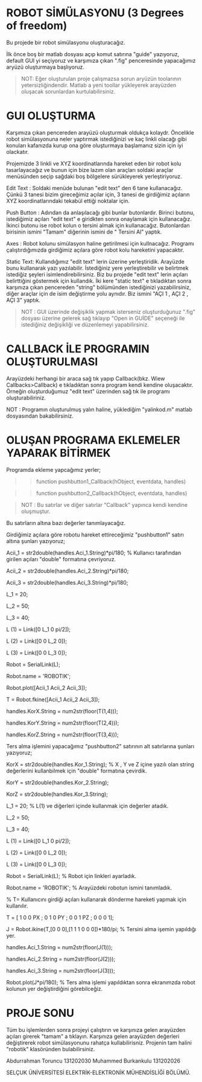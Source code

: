 # ROBOT SİMÜLASYONU (3 Degrees of freedom)

Bu projede bir robot simülasyonu oluşturacağız.

İlk önce boş bir matlab dosyası açıp komut satırına "guide" yazıyoruz, default GUI yi seçiyoruz ve karşımıza çıkan ".fig" penceresinde yapacağımız aryüzü oluşturmaya başlıyoruz.

> NOT: Eğer oluşturulan proje çalışmazsa sorun aryüzün toolarının yetersizliğindendir. Matlab a yeni toollar yükleyerek arayüzden oluşacak sorunlardan kurtulabilirsiniz.

# GUI OLUŞTURMA

Karşımıza çıkan pencereden arayüzü oluşturmak oldukça kolaydr. Öncelikle robot simülasyonuna neler yaptırmak istediğinizi ve kaç linkli olacağı gibi konuları kafanızda kurup ona göre oluşturmaya başlamanız sizin için iyi olackatır.

Projemizde 3 linkli ve XYZ koordinatlarında hareket eden bir robot kolu tasarlayacağız ve bunun için bize lazım olan araçları soldaki araçlar menüsünden seçip sağdaki boş bölgelere sürükleyerek yerleştiriyoruz.

Edit Text : Soldaki menüde bulunan "edit text" den 6 tane kullanacağız. Çünkü 3 tanesi bizim gireceğimiz açılar için, 3 tanesi de girdiğimiz açıların XYZ koordinatlarındaki tekabül ettiği noktalar için.

Push Button : Adından da anlaşılacağı gibi bunlar butonlardır. Birinci butonu, istediğimiz açıları "edit text" e giridkten sonra onaylamak için kullanacağız. İkinci butonu ise robot kolun o tersini almak için kullanacağız. Butonlardan birisinin ismini "Tamam"
diğerinin ismini de " Tersini Al" yaptık.

Axes : Robot kolunu simülasyon haline getirilmesi için kullnacağız. Programı çalıştırdığımızda girdiğimiz açılara göre robot kolu hareketini yapacaktır.

Static Text: Kullandığımız "edit text" lerin üzerine yerleştiridik. Arayüzde bunu kullanarak yazı yazılabilir. İstediğiniz yere yerleştirebilir ve belirtmek istediğiz şeyleri isimlendirebilirsiniz. Biz bu projede "edit text" lerin açıları belirttiğini göstermek için kullandık. İki kere "static text" e tıkladıktan sonra karşınıza çıkan pencereden "string" bölümünden istediğinizi yazabilirsiniz, diğer araçlar için de isim değiştirme yolu aynıdır. Biz ismini "AÇI 1 , AÇI 2 , AÇI 3" yaptık.

> NOT : GUI üzerinde değişiklik yapmak isterseniz oluşturduğunuz ".fig" dosyası üzerine gelerek sağ tıklayıp  "Open in GUİDE" seçeneği ile istediğiniz değişikliği ve düzenlemeyi yapabilirsiniz. 


# CALLBACK İLE PROGRAMIN OLUŞTURULMASI

Arayüzdeki herhangi bir araca sağ tık yapıp Callback(bkz. Wiew Callbacks>Callback) e tıkladıktan sonra program kendi kendine oluşacaktır. Örneğin oluşturduğumuz "edit text" üzerinden sağ tık ile programı oluşturabiliriniz. 

NOT : Programın oluşturulmuş yalın haline, yüklediğim "yalinkod.m" matlab dosyasından bakabilirsiniz.

# OLUŞAN PROGRAMA EKLEMELER YAPARAK BİTİRMEK

Programda ekleme yapcağımız yerler;

>> function pushbutton1_Callback(hObject, eventdata, handles)

>> function pushbutton2_Callback(hObject, eventdata, handles)

> NOT : Bu satırlar ve diğer satırlar "Callback" yapınca kendi kendine oluşmuştur.

Bu satırların altına bazı değerler tanımlayacağız.



Girdiğimiz açılara göre robotu hareket ettireceğimiz "pushbutton1" satırı altına şunları yazıyoruz; 

Acii_1 = str2double(handles.Aci_1.String)*pi/180;  % Kullanıcı tarafından girilen açıları "double" formatına çevriyoruz.

Acii_2 = str2double(handles.Aci_2.String)*pi/180;

Acii_3 = str2double(handles.Aci_3.String)*pi/180;


L_1 = 20;

L_2 = 50;

L_3 = 40;


L (1) = Link([0 L_1 0 pi/2]);

L (2) = Link([0 0 L_2 0]);

L (3) = Link([0 0 L_3 0]);


Robot = SerialLink(L);

Robot.name = 'ROBOTIK';

Robot.plot([Acii_1 Acii_2 Acii_3]);


T = Robot.fkine([Acii_1 Acii_2 Acii_3]);

handles.KorX.String = num2str(floor(T(1,4)));

handles.KorY.String = num2str(floor(T(2,4)));

handles.KorZ.String = num2str(floor(T(3,4)));






Ters alma işlemini yapacağımız "pushbutton2" satırının alt satırlarına şunları yazıyoruz;

KorX = str2double(handles.Kor_1.String); % X , Y ve  Z içine yazılı olan string değerlerini kullanbilmek için "double" formatına çevirdik.

KorY = str2double(handles.Kor_2.String);

KorZ = str2double(handles.Kor_3.String);

L_1 = 20; % L(1) ve diğerleri içinde kullanmak için değerler atadık.

L_2 = 50;

L_3 = 40;

L (1) = Link([0 L_1 0 pi/2]); 

L (2) = Link([0 0 L_2 0]);

L (3) = Link([0 0 L_3 0]);

Robot = SerialLink(L); % Robot için linkleri ayarladık.

Robot.name = 'ROBOTIK'; % Arayüzdeki robotun ismini tanımladık.

% T= Kullanıcını girdiği açıları kullanarak dönderme hareketi yapmak için kullanılır.

T = [ 1 0 0 PX ;
      0 1 0 PY ; 
      0 0 1 PZ ; 
      0 0 0 1];

J = Robot.ikine(T,[0 0 0],[1 1 1 0 0 0])*180/pi; % Tersini alma işemin yapıldığı yer.

handles.Aci_1.String = num2str(floor(J(1)));

handles.Aci_2.String = num2str(floor(J(2)));

handles.Aci_3.String = num2str(floor(J(3)));

Robot.plot(J*pi/180); % Ters alma işlemi yapıldıktan sonra ekranımzda robot kolunun yer değiştirdiğini görebilceğiz.


# PROJE SONU

Tüm bu işlemlerden sonra projeyi çalıştırın ve karşınıza gelen arayüzden açıları girerek "tamam" a tıklayın. Karşınıza gelen arayüzden değerleri değiştirerek robot simülasyonunu rahatça kullabilirisniz. Projenin tam halini "robotik" klasöründen bulabilirsiniz.

Abdurrahman Toruncu 131202030
Muhammed Burkankulu 131202026

SELÇUK ÜNİVERSİTESİ ELEKTRİK-ELEKTRONİK MÜHENDİSLİĞİ BÖLÜMÜ.













